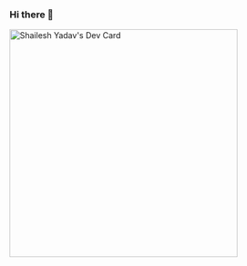 ### Hi there 👋

<a href="https://app.daily.dev/shail49"><img src="https://api.daily.dev/devcards/33ecf191fac44080b96e619284b77a63.png?r=i8f" width="400" alt="Shailesh Yadav's Dev Card"/></a>

<!--
**shail4998/shail4998** is a ✨ _special_ ✨ repository because its `README.md` (this file) appears on your GitHub profile.

Here are some ideas to get you started:

- 🔭 I’m currently working on ...
- 🌱 I’m currently learning ...
- 👯 I’m looking to collaborate on ...
- 🤔 I’m looking for help with ...
- 💬 Ask me about ...
- 📫 How to reach me: ...
- 😄 Pronouns: ...
- ⚡ Fun fact: ...
-->
